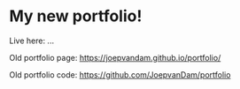 # My new portfolio!
Live here: ...


Old portfolio page: https://joepvandam.github.io/portfolio/

Old portfolio code: https://github.com/JoepvanDam/portfolio